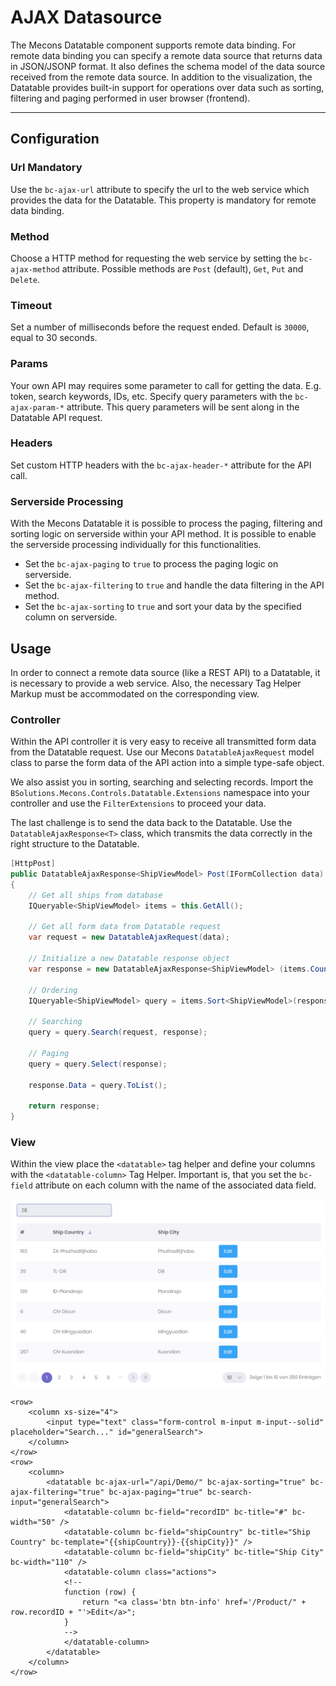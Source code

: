 # AJAX Datasource

The Mecons Datatable component supports remote data binding. For remote data binding you can specify a remote data source that returns data in JSON/JSONP format. It also defines the schema model of the data source received from the remote data source. In addition to the visualization, the Datatable provides built-in support for operations over data such as sorting, filtering and paging performed in user browser (frontend).

---

## Configuration

### Url <span class="badge info">Mandatory</span>

Use the `bc-ajax-url` attribute to specify the url to the web service which provides the data for the Datatable. This property is mandatory for remote data binding.

### Method

Choose a HTTP method for requesting the web service by setting the `bc-ajax-method` attribute. Possible methods are `Post` (default), `Get`, `Put` and `Delete`.

### Timeout

Set a number of milliseconds before the request ended. Default is `30000`, equal to 30 seconds.

### Params

Your own API may requires some parameter to call for getting the data. E.g. token, search keywords, IDs, etc. Specify query parameters with the `bc-ajax-param-*` attribute. This query parameters will be sent along in the Datatable API request.

### Headers

Set custom HTTP headers with the `bc-ajax-header-*` attribute for the API call.

### Serverside Processing

With the Mecons Datatable it is possible to process the paging, filtering and sorting logic on serverside within your API method. It is possible to enable the serverside processing individually for this functionalities.

* Set the `bc-ajax-paging` to `true` to process the paging logic on serverside.
* Set the `bc-ajax-filtering` to `true` and handle the data filtering in the API method.
* Set the `bc-ajax-sorting` to `true` and sort your data by the specified column on serverside.

## Usage

In order to connect a remote data source (like a REST API) to a Datatable, it is necessary to provide a web service. Also, the necessary Tag Helper Markup must be accommodated on the corresponding view.

### Controller

Within the API controller it is very easy to receive all transmitted form data from the Datatable request. Use our Mecons `DatatableAjaxRequest` model class to parse the form data of the API action into a simple type-safe object.

We also assist you in sorting, searching and selecting records. Import the `BSolutions.Mecons.Controls.Datatable.Extensions` namespace into your controller and use the `FilterExtensions` to proceed your data.

The last challenge is to send the data back to the Datatable. Use the `DatatableAjaxResponse<T>` class, which transmits the data correctly in the right structure to the Datatable.

```csharp
[HttpPost]
public DatatableAjaxResponse<ShipViewModel> Post(IFormCollection data)
{
    // Get all ships from database
    IQueryable<ShipViewModel> items = this.GetAll();

    // Get all form data from Datatable request
    var request = new DatatableAjaxRequest(data);

    // Initialize a new Datatable response object
    var response = new DatatableAjaxResponse<ShipViewModel> (items.Count(), request);

    // Ordering
    IQueryable<ShipViewModel> query = items.Sort<ShipViewModel>(response);

    // Searching
    query = query.Search(request, response);

    // Paging
    query = query.Select(response);

    response.Data = query.ToList();

    return response;
}
```

### View

Within the view place the `<datatable>` tag helper and define your columns with the `<datatable-column>` Tag Helper. Important is, that you set the `bc-field` attribute on each column with the name of the associated data field.

<img class="img-shadow img-responsive center-block" src="https://raw.githubusercontent.com/brecons/metronic-tag-helper/master/docs/images/datatable-ajax_01.png" width="933" alt="Datatable AJAX Datasource View">

```markup
<row>
    <column xs-size="4">
        <input type="text" class="form-control m-input m-input--solid" placeholder="Search..." id="generalSearch">
    </column>
</row>
<row>
    <column>
        <datatable bc-ajax-url="/api/Demo/" bc-ajax-sorting="true" bc-ajax-filtering="true" bc-ajax-paging="true" bc-search-input="generalSearch">
            <datatable-column bc-field="recordID" bc-title="#" bc-width="50" />
            <datatable-column bc-field="shipCountry" bc-title="Ship Country" bc-template="{{shipCountry}}-{{shipCity}}" />
            <datatable-column bc-field="shipCity" bc-title="Ship City" bc-width="110" />
            <datatable-column class="actions">
            <!--
            function (row) {
                return "<a class='btn btn-info' href='/Product/" + row.recordID + "'>Edit</a>";
            }
            -->
            </datatable-column>
        </datatable>
    </column>
</row>
```